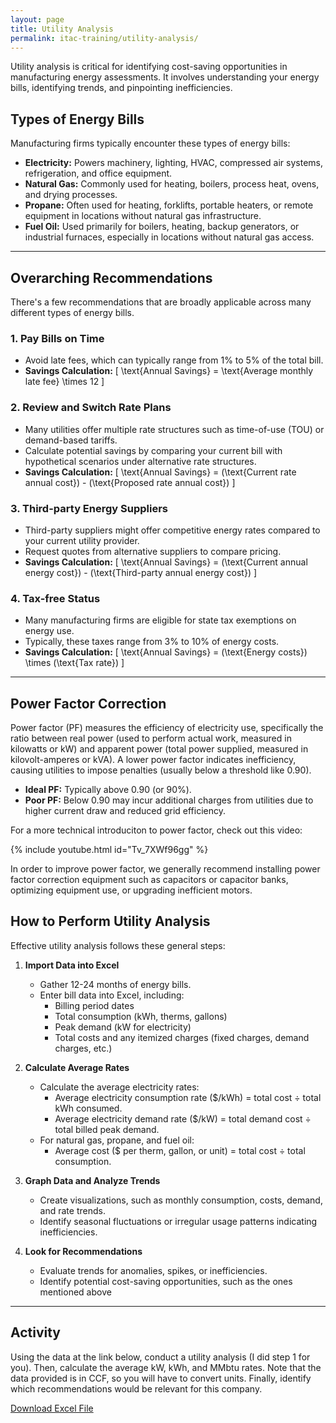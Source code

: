 ```yaml
---
layout: page
title: Utility Analysis
permalink: itac-training/utility-analysis/
---
```


Utility analysis is critical for identifying cost-saving opportunities in manufacturing energy assessments. It involves understanding your energy bills, identifying trends, and pinpointing inefficiencies.

## Types of Energy Bills

Manufacturing firms typically encounter these types of energy bills:

- **Electricity:** Powers machinery, lighting, HVAC, compressed air systems, refrigeration, and office equipment.
- **Natural Gas:** Commonly used for heating, boilers, process heat, ovens, and drying processes.
- **Propane:** Often used for heating, forklifts, portable heaters, or remote equipment in locations without natural gas infrastructure.
- **Fuel Oil:** Used primarily for boilers, heating, backup generators, or industrial furnaces, especially in locations without natural gas access.

---

## Overarching Recommendations

There's a few recommendations that are broadly applicable across many different types of energy bills. 

### 1. **Pay Bills on Time**
- Avoid late fees, which can typically range from 1% to 5% of the total bill.
- **Savings Calculation:**
  \[
  \text{Annual Savings} = \text{Average monthly late fee} \times 12
  \]

### 2. **Review and Switch Rate Plans**
- Many utilities offer multiple rate structures such as time-of-use (TOU) or demand-based tariffs.
- Calculate potential savings by comparing your current bill with hypothetical scenarios under alternative rate structures.
- **Savings Calculation:**
  \[
  \text{Annual Savings} = (\text{Current rate annual cost}) - (\text{Proposed rate annual cost})
  \]

### 3. **Third-party Energy Suppliers**
- Third-party suppliers might offer competitive energy rates compared to your current utility provider.
- Request quotes from alternative suppliers to compare pricing.
- **Savings Calculation:**
  \[
  \text{Annual Savings} = (\text{Current annual energy cost}) - (\text{Third-party annual energy cost})
  \]

### 4. **Tax-free Status**
- Many manufacturing firms are eligible for state tax exemptions on energy use.
- Typically, these taxes range from 3% to 10% of energy costs.
- **Savings Calculation:**
  \[
  \text{Annual Savings} = (\text{Energy costs}) \times (\text{Tax rate})
  \]

---

## **Power Factor Correction**

Power factor (PF) measures the efficiency of electricity use, specifically the ratio between real power (used to perform actual work, measured in kilowatts or kW) and apparent power (total power supplied, measured in kilovolt-amperes or kVA). A lower power factor indicates inefficiency, causing utilities to impose penalties (usually below a threshold like 0.90). 

- **Ideal PF:** Typically above 0.90 (or 90%).
- **Poor PF:** Below 0.90 may incur additional charges from utilities due to higher current draw and reduced grid efficiency.

For a more technical introduciton to power factor, check out this video: 

{% include youtube.html id="Tv_7XWf96gg" %}

In order to improve power factor, we generally recommend installing power factor correction equipment such as capacitors or capacitor banks, optimizing equipment use, or upgrading inefficient motors.


## How to Perform Utility Analysis

Effective utility analysis follows these general steps:

1. **Import Data into Excel**
    - Gather 12-24 months of energy bills.
    - Enter bill data into Excel, including:
        - Billing period dates
        - Total consumption (kWh, therms, gallons)
        - Peak demand (kW for electricity)
        - Total costs and any itemized charges (fixed charges, demand charges, etc.)

2. **Calculate Average Rates**
    - Calculate the average electricity rates:
        - Average electricity consumption rate ($/kWh) = total cost ÷ total kWh consumed.
        - Average electricity demand rate ($/kW) = total demand cost ÷ total billed peak demand.
    - For natural gas, propane, and fuel oil:
        - Average cost ($ per therm, gallon, or unit) = total cost ÷ total consumption.

3. **Graph Data and Analyze Trends**
    - Create visualizations, such as monthly consumption, costs, demand, and rate trends.
    - Identify seasonal fluctuations or irregular usage patterns indicating inefficiencies.

4. **Look for Recommendations**
    - Evaluate trends for anomalies, spikes, or inefficiencies.
    - Identify potential cost-saving opportunities, such as the ones mentioned above
  
  ---
## Activity

Using the data at the link below, conduct a utility analysis (I did step 1 for you). Then, calculate the average kW, kWh, and MMbtu rates. Note that the data provided is in CCF, so you will have to convert units. Finally, identify which recommendations would be relevant for this company. 


[Download Excel File](assets/utility-analysis-activity.xlsx)